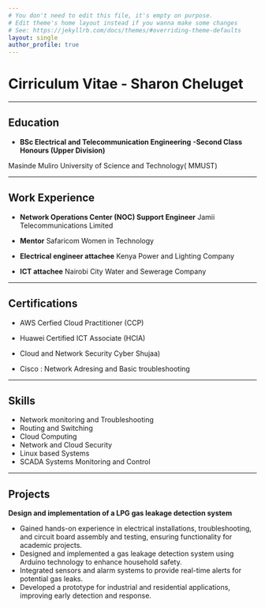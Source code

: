 ```yaml
---
# You don't need to edit this file, it's empty on purpose.
# Edit theme's home layout instead if you wanna make some changes
# See: https://jekyllrb.com/docs/themes/#overriding-theme-defaults
layout: single
author_profile: true
---
```

# **Cirriculum Vitae  - Sharon Cheluget**
---
**Education**
---

- **BSc Electrical and Telecommunication Engineering** **-Second Class Honours (Upper Division)**

Masinde Muliro University of Science and Technology( MMUST)

----
**Work Experience**
---
- **Network Operations Center (NOC) Support Engineer** Jamii Telecommunications Limited 

- **Mentor** Safaricom Women in Technology

- **Electrical engineer attachee** Kenya Power and Lighting Company

- **ICT attachee** Nairobi City Water and Sewerage Company

----
**Certifications**
---

-  AWS Cerfied Cloud Practitioner (CCP)

- Huawei Certified ICT Associate (HCIA)

- Cloud and Network Security Cyber Shujaa)

- Cisco : Network Adresing and Basic troubleshooting

 ---
 Skills
 ---
 - Network monitoring and Troubleshooting
 - Routing and Switching
 - Cloud Computing
 - Network and Cloud Security
 - Linux based Systems
 - SCADA Systems Monitoring and Control

 ---
 Projects
 ---
 
 **Design and implementation of a LPG gas leakage detection system**
 - Gained hands-on experience in electrical installations, troubleshooting, and circuit board assembly and testing, ensuring functionality for academic projects.
- Designed and implemented a gas leakage detection system using Arduino technology to enhance household safety.
- Integrated sensors and alarm systems to provide real-time alerts for potential gas leaks.
- Developed a prototype for industrial and residential applications, improving early detection and response.
 





